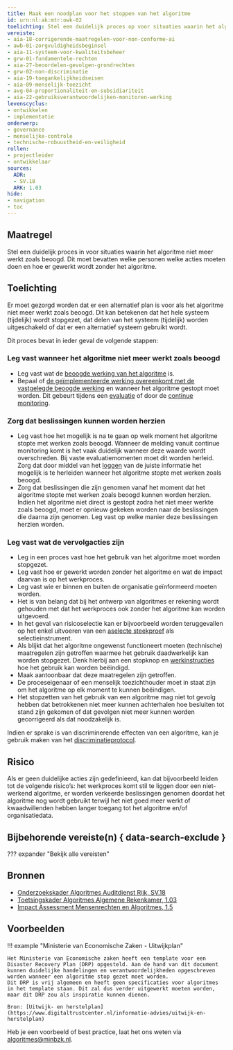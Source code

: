 ```yaml
---
title: Maak een noodplan voor het stoppen van het algoritme
id: urn:nl:ak:mtr:owk-02
toelichting: Stel een duidelijk proces op voor situaties waarin het algoritme niet meer werkt zoals beoogd. Dit moet bevatten welke personen welke acties moeten doen en hoe er gewerkt wordt zonder het algoritme.
vereiste:
- aia-18-corrigerende-maatregelen-voor-non-conforme-ai
- awb-01-zorgvuldigheidsbeginsel
- aia-11-systeem-voor-kwaliteitsbeheer
- grw-01-fundamentele-rechten
- aia-27-beoordelen-gevolgen-grondrechten
- grw-02-non-discriminatie
- aia-19-toegankelijkheidseisen
- aia-09-menselijk-toezicht
- avg-04-proportionaliteit-en-subsidiariteit
- aia-22-gebruiksverantwoordelijken-monitoren-werking
levenscyclus:
- ontwikkelen
- implementatie
onderwerp:
- governance
- menselijke-controle
- technische-robuustheid-en-veiligheid
rollen:
- projectleider
- ontwikkelaar
sources:
  ADR:
  - SV.18
  ARK: 1.03
hide:
- navigation
- toc
---
```

<!-- Let op! onderstaande regel met 'tags' niet weghalen! Deze maakt automatisch de knopjes op basis van de metadata  -->
<!-- tags -->

## Maatregel
<!-- Vul hier een omschrijving in van wat deze maatregel inhoudt. -->
Stel een duidelijk proces in voor situaties waarin het algoritme niet meer werkt zoals beoogd. Dit moet bevatten welke personen welke acties moeten doen en hoe er gewerkt wordt zonder het algoritme.

## Toelichting
Er moet gezorgd worden dat er een alternatief plan is voor als het algoritme niet meer werkt zoals beoogd. Dit kan betekenen dat het hele systeem (tijdelijk) wordt stopgezet, dat delen van het systeem (tijdelijk) worden uitgeschakeld of dat er een alternatief systeem gebruikt wordt.

Dit proces bevat in ieder geval de volgende stappen:

### Leg vast wanneer het algoritme niet meer werkt zoals beoogd
- Leg vast wat de [beoogde werking van het algoritme](1-pba-02-formuleren-doelstelling.md) is.
- Bepaal of [de geïmplementeerde werking overeenkomt met de vastgelegde beoogde werking](5-ver-01-functioneren-in-lijn-met-doeleinden.md) en wanneer het algoritme gestopt moet worden. Dit gebeurt tijdens een [evaluatie](7-mon-04-evaluatieplan.md) of door de [continue monitoring](7-mon-07-plan-continue-monitoring.md).

### Zorg dat beslissingen kunnen worden herzien
- Leg vast hoe het mogelijk is na te gaan op welk moment het algoritme stopte met werken zoals beoogd.
Wanneer de melding vanuit continue monitoring komt is het vaak duidelijk wanneer deze waarde wordt overschreden.
Bij vaste evaluatiemomenten moet dit worden herleid.
Zorg dat door middel van het [loggen](4-owk-04-logging.md) van de juiste informatie het mogelijk is te herleiden wanneer het algoritme stopte met werken zoals beoogd.
- Zorg dat beslissingen die zijn genomen vanaf het moment dat het algoritme stopte met werken zoals beoogd kunnen worden herzien. Indien het algoritme niet direct is gestopt zodra het niet meer werkte zoals beoogd, moet er opnieuw gekeken worden naar de beslissingen die daarna zijn genomen. Leg vast op welke manier deze beslissingen herzien worden.

### Leg vast wat de vervolgacties zijn
- Leg in een proces vast hoe het gebruik van het algoritme moet worden stopgezet.
- Leg vast hoe er gewerkt worden zonder het algoritme en wat de impact daarvan is op het werkproces.
- Leg vast wie er binnen en buiten de organisatie geïnformeerd moeten worden.
- Het is van belang dat bij het ontwerp van algoritmes er rekening wordt gehouden met dat het werkproces ook zonder het algoritme kan worden uitgevoerd.
- In het geval van risicoselectie kan er bijvoorbeeld worden teruggevallen op het enkel uitvoeren van een [aselecte steekproef](6-imp-02-aselecte-steekproeven.md) als selectieinstrument.
- Als blijkt dat het algoritme ongewenst functioneert moeten (technische) maatregelen zijn getroffen waarmee het gebruik daadwerkelijk kan worden stopgezet. Denk hierbij aan een stopknop en [werkinstructies](6-imp-01-werkinstructies-gebruikers.md) hoe het gebruik kan worden beëindigd.
- Maak aantoonbaar dat deze maatregelen zijn getroffen.
- De proceseigenaar of een menselijk toezichthouder moet in staat zijn om het algoritme op elk moment te kunnen beëindigen.
- Het stopzetten van het gebruik van een algoritme mag niet tot gevolg hebben dat betrokkenen niet meer kunnen achterhalen hoe besluiten tot stand zijn gekomen of dat gevolgen niet meer kunnen worden gecorrigeerd als dat noodzakelijk is.

Indien er sprake is van discriminerende effecten van een algoritme, kan je gebruik maken van het [discriminatieprotocol](0-org-15-discriminatieprotocol.md).

## Risico
Als er geen duidelijke acties zijn gedefinieerd, kan dat bijvoorbeeld leiden tot de volgende risico’s: het werkproces komt stil te liggen door een niet-werkend algoritme, er worden verkeerde beslissingen genomen doordat het algoritme nog wordt gebruikt terwijl het niet goed meer werkt of kwaadwillenden hebben langer toegang tot het algoritme en/of organisatiedata.

## Bijbehorende vereiste(n) { data-search-exclude }
<!-- Let op! onderstaande regel met 'list_vereisten_on_maatregelen_page' niet weghalen! Deze maakt automatisch een lijst van bijbehorende verseisten op basis van de metadata  -->
??? expander "Bekijk alle vereisten"
    <!-- list_vereisten_on_maatregelen_page -->

## Bronnen
<!-- Vul hier de relevante bronnen in voor deze maatregel -->

- [Onderzoekskader Algoritmes Auditdienst Rijk, SV.18](https://www.rijksoverheid.nl/documenten/rapporten/2023/07/11/onderzoekskader-algoritmes-adr-2023)
- [Toetsingskader Algoritmes Algemene Rekenkamer, 1.03](https://www.rekenkamer.nl/onderwerpen/algoritmes/documenten/publicaties/2024/05/15/het-toetsingskader-aan-de-slag)
- [Impact Assessment Mensenrechten en Algoritmes, 1.5](../hulpmiddelen/IAMA.md)

## Voorbeelden

!!! example "Ministerie van Economische Zaken - Uitwijkplan"

	Het Ministerie van Economische zaken heeft een template voor een Disaster Recovery Plan (DRP) opgesteld. Aan de hand van dit document kunnen duidelijke handelingen en verantwoordelijkheden opgeschreven worden wanneer een algoritme stop gezet moet worden.
	Dit DRP is vrij algemeen en heeft geen specificaties voor algoritmes in het template staan. Dit zal dus verder uitgewerkt moeten worden, maar dit DRP zou als inspiratie kunnen dienen.

	Bron: [Uitwijk- en herstelplan](https://www.digitaltrustcenter.nl/informatie-advies/uitwijk-en-herstelplan)


Heb je een voorbeeld of best practice, laat het ons weten via [algoritmes@minbzk.nl](mailto:algoritmes@minbzk.nl).
